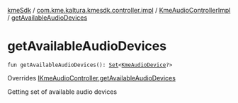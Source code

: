 [kmeSdk](../../index.md) / [com.kme.kaltura.kmesdk.controller.impl](../index.md) / [KmeAudioControllerImpl](index.md) / [getAvailableAudioDevices](./get-available-audio-devices.md)

# getAvailableAudioDevices

`fun getAvailableAudioDevices(): `[`Set`](https://kotlinlang.org/api/latest/jvm/stdlib/kotlin.collections/-set/index.html)`<`[`KmeAudioDevice`](../../com.kme.kaltura.kmesdk.webrtc.audio/-kme-audio-device/index.md)`?>`

Overrides [IKmeAudioController.getAvailableAudioDevices](../../com.kme.kaltura.kmesdk.controller/-i-kme-audio-controller/get-available-audio-devices.md)

Getting set of available audio devices


